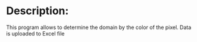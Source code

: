 # Description:
This program allows to determine the domain by the color of the pixel. 
Data is uploaded to Excel file
